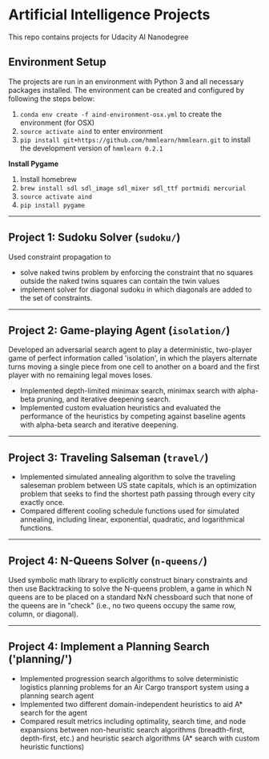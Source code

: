 # Artificial Intelligence Projects 

This repo contains projects for Udacity AI Nanodegree 

## Environment Setup

The projects are run in an environment with Python 3 and all necessary packages installed. The environment can be created and configured by following the steps below:

1. ```conda env create -f aind-environment-osx.yml``` to create the environment (for OSX)  
2. ```source activate aind``` to enter environment  
3. ```pip install git+https://github.com/hmmlearn/hmmlearn.git``` to install the development version of `hmmlearn 0.2.1`


**Install Pygame**  
1. Install homebrew  
2. ```brew install sdl sdl_image sdl_mixer sdl_ttf portmidi mercurial``` 
3. ```source activate aind``` 
4. ```pip install pygame``` 

--- 

## Project 1: Sudoku Solver (`sudoku/`)
Used constraint propagation to 
- solve naked twins problem by enforcing the constraint that no squares outside the naked twins squares can contain the twin values
- implement solver for diagonal sudoku in which diagonals are added to the set of constraints. 

--- 

## Project 2: Game-playing Agent (`isolation/`)
Developed an adversarial search agent to play a deterministic, two-player game of perfect information called 'isolation', in which the players alternate turns moving a single piece from one cell to another on a board and the first player with no remaining legal moves loses.   
- Implemented depth-limited minimax search, minimax search with alpha-beta pruning, and iterative deepening search.   
- Implemented custom evaluation heuristics and evaluated the performance of the heuristics by competing against baseline agents with alpha-beta search and iterative deepening.  

--- 

## Project 3: Traveling Salseman (`travel/`)
- Implemented simulated annealing algorithm to solve the traveling saleseman problem between US state capitals, which is an optimization problem that seeks to find the shortest path passing through every city exactly once.   
- Compared different cooling schedule functions used for simulated annealing, including linear, exponential, quadratic, and logarithmical functions.  

---  

## Project 4: N-Queens Solver (`n-queens/`)  
Used symbolic math library to explicitly construct binary constraints and then use Backtracking to solve the N-queens problem, a game in which N queens are to be placed on a standard NxN chessboard such that none of the queens are in "check" (i.e., no two queens occupy the same row, column, or diagonal).  

---  

## Project 4: Implement a Planning Search ('planning/')  
- Implemented progression search algorithms to solve deterministic logistics planning problems for an Air Cargo transport system using a planning search agent    
- Implemented two different domain-independent heuristics to aid A* search for the agent   
- Compared result metrics including optimality, search time, and node expansions between non-heuristic search algorithms (breadth-first, depth-first, etc.) and heuristic search algorithms (A* search with custom heuristic functions) 


